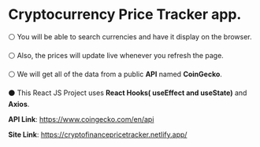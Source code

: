 # Cryptocurrency Price Tracker app.

⚪ You will be able to search currencies and have it display on the browser. 

⚪ Also, the prices will update live whenever you refresh the page. 

⚪ We will get all of the data from a public **API** named **CoinGecko**.

⚫ This React JS Project uses **React Hooks( useEffect and useState)** and **Axios**.

**API Link**: https://www.coingecko.com/en/api

**Site Link**: https://cryptofinancepricetracker.netlify.app/

  

